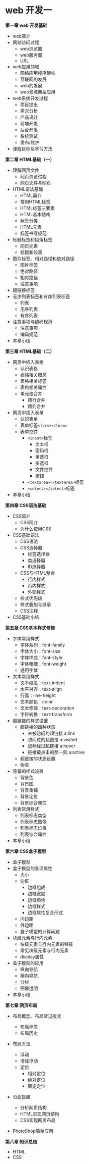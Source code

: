 # web 开发一

**第一章 web 开发基础**
- web简介
- 网站访问过程
	- web浏览器
	- web服务器
	- URL
- web应用领域
	- 网络应用程序架构
	- 互联网的发展
	- web的发展
	- web领域典型应用
- web系统开发过程
	- 项目提出
	- 需求分析
	- 产品设计
	- 前端开发
	- 后台开发
	- 系统测试
	- 发布/维护
- 课程目标及学习方法

**第二章 HTML基础（一）**
- 理解网页文件
	- 网页浏览过程
	- 网页文件与网页
- HTML语法基础
	- HTML简介
	- 常用HTML标签
	- HTML标签三要素
	- HTML基本结构
	- 标签分类
	- HTML元素
	- 标签书写规范
- 标题标签和段落标签
	- 网页元素
	- 标题和段落
- 图片标签、相对路径和绝对路径
	- 图片标签
	- 绝对路径
	- 相对路径
	- 注意事项
- 超链接标签
- 无序列表标签和有序列表标签
	- 列表
	- 无序列表
	- 有序列表
- 注意事项与编码规范
	- 注意事项
	- 编码规范
- 本章小结

**第三章 HTML基础（二）** 

- 网页中插入表格
	- 认识表格
	- 表格相关概念
	- 表格相关标签
	- 表格相关属性
	- 单元格合并
		- 跨行合并
		- 跨列合并
- 网页中插入表单
	- 认识表单
	- 表单标签`<form></form>`
	- 表单控件
		- `<input>`标签
			- 文本框
			- 密码框
			- 单选框
			- 多选框
			- 文件控件
			- 按钮
		- `<textarea></textarea>`标签  
		- `<select></select>`标签
- 本章小结

**第四章 CSS语法基础**

- CSS简介
	- CSS简介
	- 为什么使用CSS
- CSS基础语法
	- CSS语法
	- CSS选择器
		- 标签选择器
		- 类选择器
		- ID选择器
	- CSS与HTML整合
		- 行内样式
		- 页内样式
		- 外部样式
	- 样式优先级
	- 样式叠加与继承
	- CSS注释
- CSS基础小结

**第五章 CSS基本样式修饰**

- 字体常用样式
	- 字体系列：font-family
	- 字体大小：font-size
	- 字体样式：font-style
	- 字体粗细：font-weight
	- 通用字体
- 文本常用样式
	- 文本缩进：text-indent
	- 水平对齐：text-align
	- 行高：line-height
	- 文本颜色：color
	- 文本修饰：text-decoration
	- 字符转换：text-transform
- 超链接的样式设置
	- 超链接的四种状态
		- 未被访问的超链接 a:link
		- 访问过的超链接 a:visited
		- 鼠标经过超链接 a:hover
		- 链接被点击的那一刻 a:active
	- 超链接的状态设置
	- 伪类
- 背景的样式设置
	- 背景色
	- 背景图
	- 背景重铺
	- 背景定位
	- 背景综合属性
- 列表常用样式
	- 列表标志类型
	- 列表标志图像
	- 列表标志位置
	- 列表综合属性
- 本章小结

**第六章 CSS盒子模型**

- 盒子模型
- 盒子模型的各项属性
	- 大小
	- 边框
		- 边框组成
		- 边框宽度
		- 边框颜色
		- 边框样式
		- 边框属性复合形式
	- 内边距
	- 外边距
	- 盒子模型的计算问题
- 块级元素与行内元素
	- 块级元素与行内元素的特征
	- 常见块级元素与行内元素
	- display属性
- 盒子模型的应用
	- 纵向导航
	- 横向导航
	- 分栏
	- 图像透明
- 本章小结

**第七章 网页布局**

- 布局概念、布局常见版式
	- 布局标签
	- 布局历史
- 布局方法
	- 浮动
	- 清除浮动
	- 定位
		- 相对定位
		- 绝对定位
		- 固定定位
- 页面搭建
	- 分析网页结构
	- HTML实现网页结构
	- CSS实现网页布局

- PhotoShop简单应用

**第八章 知识总结**

- HTML
- CSS








